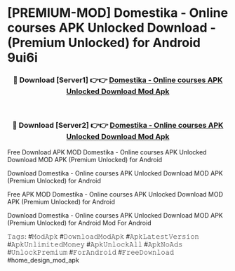 # [PREMIUM-MOD] Domestika - Online courses APK Unlocked Download - (Premium Unlocked) for Android 9ui6i



<div align="center">
<h3>🔴 Download [Server1] 👉👉 <a href="https://momento.my/?title=Domestika_-_Online_courses_APK_Unlocked_Download">Domestika - Online courses APK Unlocked Download Mod Apk</a></h3><br>

<h3>🔴 Download [Server2] 👉👉 <a href="https://momento.my/?title=Domestika_-_Online_courses_APK_Unlocked_Download">Domestika - Online courses APK Unlocked Download Mod Apk</a></h3>
</div>



Free Download APK MOD Domestika - Online courses APK Unlocked Download MOD APK (Premium Unlocked) for Android

Download Domestika - Online courses APK Unlocked Download MOD APK (Premium Unlocked) for Android

Free APK MOD Domestika - Online courses APK Unlocked Download MOD APK (Premium Unlocked) for Android

Download Domestika - Online courses APK Unlocked Download MOD APK (Premium Unlocked) for Android Mod For Android

𝚃𝚊𝚐𝚜: #𝙼𝚘𝚍𝙰𝚙𝚔 #𝙳𝚘𝚠𝚗𝚕𝚘𝚊𝚍𝙼𝚘𝚍𝙰𝚙𝚔 #𝙰𝚙𝚔𝙻𝚊𝚝𝚎𝚜𝚝𝚅𝚎𝚛𝚜𝚒𝚘𝚗 #𝙰𝚙𝚔𝚄𝚗𝚕𝚒𝚖𝚒𝚝𝚎𝚍𝙼𝚘𝚗𝚎𝚢 #𝙰𝚙𝚔𝚄𝚗𝚕𝚘𝚌𝚔𝙰𝚕𝚕 #𝙰𝚙𝚔𝙽𝚘𝙰𝚍𝚜 #𝚄𝚗𝚕𝚘𝚌𝚔𝙿𝚛𝚎𝚖𝚒𝚞𝚖 #𝙵𝚘𝚛𝙰𝚗𝚍𝚛𝚘𝚒𝚍 #𝙵𝚛𝚎𝚎𝙳𝚘𝚠𝚗𝚕𝚘𝚊𝚍 #home_design_mod_apk

